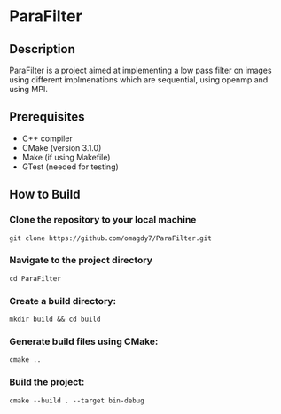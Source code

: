 # ParaFilter

## Description
ParaFilter is a project aimed at implementing a low pass filter on images using different implmenations which are sequential, using openmp and using MPI.

## Prerequisites
- C++ compiler
- CMake (version 3.1.0)
- Make (if using Makefile)
- GTest (needed for testing)

## How to Build
### Clone the repository to your local machine
`git clone https://github.com/omagdy7/ParaFilter.git`
### Navigate to the project directory
`cd ParaFilter`
### Create a build directory:
`mkdir build && cd build`
### Generate build files using CMake:
`cmake ..`
### Build the project:
`cmake --build . --target bin-debug`


